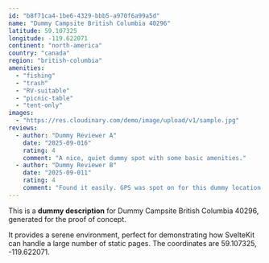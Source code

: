 ```yaml
---
id: "b8f71ca4-1be6-4329-bbb5-a970f6a99a5d"
name: "Dummy Campsite British Columbia 40296"
latitude: 59.107325
longitude: -119.622071
continent: "north-america"
country: "canada"
region: "british-columbia"
amenities:
  - "fishing"
  - "trash"
  - "RV-suitable"
  - "picnic-table"
  - "tent-only"
images:
  - "https://res.cloudinary.com/demo/image/upload/v1/sample.jpg"
reviews:
  - author: "Dummy Reviewer A"
    date: "2025-09-016"
    rating: 4
    comment: "A nice, quiet dummy spot with some basic amenities."
  - author: "Dummy Reviewer B"
    date: "2025-09-011"
    rating: 4
    comment: "Found it easily. GPS was spot on for this dummy location."
---
```


This is a **dummy description** for Dummy Campsite British Columbia 40296, generated for the proof of concept.

It provides a serene environment, perfect for demonstrating how SvelteKit can handle a large number of static pages. The coordinates are 59.107325, -119.622071.
